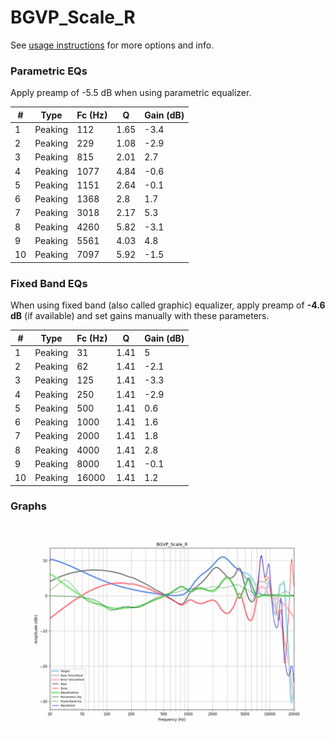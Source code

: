 # BGVP_Scale_R
See [usage instructions](https://github.com/jaakkopasanen/AutoEq#usage) for more options and info.

### Parametric EQs
Apply preamp of -5.5 dB when using parametric equalizer.

|   # | Type    |   Fc (Hz) |    Q |   Gain (dB) |
|-----|---------|-----------|------|-------------|
|   1 | Peaking |       112 | 1.65 |        -3.4 |
|   2 | Peaking |       229 | 1.08 |        -2.9 |
|   3 | Peaking |       815 | 2.01 |         2.7 |
|   4 | Peaking |      1077 | 4.84 |        -0.6 |
|   5 | Peaking |      1151 | 2.64 |        -0.1 |
|   6 | Peaking |      1368 | 2.8  |         1.7 |
|   7 | Peaking |      3018 | 2.17 |         5.3 |
|   8 | Peaking |      4260 | 5.82 |        -3.1 |
|   9 | Peaking |      5561 | 4.03 |         4.8 |
|  10 | Peaking |      7097 | 5.92 |        -1.5 |

### Fixed Band EQs
When using fixed band (also called graphic) equalizer, apply preamp of **-4.6 dB** (if available) and set gains manually with these parameters.

|   # | Type    |   Fc (Hz) |    Q |   Gain (dB) |
|-----|---------|-----------|------|-------------|
|   1 | Peaking |        31 | 1.41 |         5   |
|   2 | Peaking |        62 | 1.41 |        -2.1 |
|   3 | Peaking |       125 | 1.41 |        -3.3 |
|   4 | Peaking |       250 | 1.41 |        -2.9 |
|   5 | Peaking |       500 | 1.41 |         0.6 |
|   6 | Peaking |      1000 | 1.41 |         1.6 |
|   7 | Peaking |      2000 | 1.41 |         1.8 |
|   8 | Peaking |      4000 | 1.41 |         2.8 |
|   9 | Peaking |      8000 | 1.41 |        -0.1 |
|  10 | Peaking |     16000 | 1.41 |         1.2 |

### Graphs
![](./BGVP_Scale_R.png)
